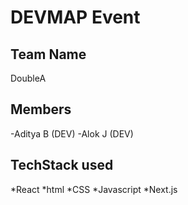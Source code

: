# DEVMAP Event
## Team Name
DoubleA
## Members
-Aditya B (DEV)
-Alok J (DEV)
## TechStack used
*React
*html
*CSS
*Javascript
*Next.js
